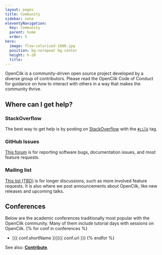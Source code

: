 ```yaml
---
layout: pages
title: Community
sidebar: none
eleventyNavigation:
  key: Community
  parent: home
  order: 5
hero:
  image: flow-colorized-1800.jpg
  position: bg-norepeat bg-center
  height: h-20
  title: 
---
```


OpenCilk is a community-driven open source project developed by a diverse group of contributors. Please read the OpenCilk Code of Conduct for guidance on how to interact with others in a way that makes the community thrive.

## Where can I get help?

### StackOverflow
The best way to get help is by posting on [StackOverflow](https://stackoverflow.com/) with the <a href="https://stackoverflow.com/questions/tagged/cilk"><code>#cilk</code></a> tag.

### GitHub Issues
[This forum](https://github.com/OpenCilk/opencilk-project/issues) is for reporting software bugs, documentation issues, and most feature requests.

### Mailing list
[This list (TBD)](#) is for longer discussions, such as more involved feature requests. It is also where we post announcements about OpenCilk, like new releases and upcoming talks. 

## Conferences
Below are the academic conferences traditionally most popular with the OpenCilk community. Many of them include tutorial days with sessions on OpenCilk.
{% for conf in  conferences %}
 - [{{ conf.shortName }}]({{ conf.url }})
{% endfor %}



See also: **[Contribute](../contribute)**.

